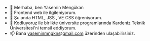 - 👋 Merhaba, ben Yasemin Mengükan
- 👀 Frontend web ile ilgileniyorum.
- 🌱 Şu anda HTML, JSS , VE CSS öğreniyorum.
- 💞️  Kodluyoruz ile birlikte üniversite programlarında Kardeniz Teknik Üniversitesi'ni temsil eddiyorum.
- 📫 Bana yaseminmngkn@gmail.com üzerinden ulaşabilirsiniz.

<!---
yaseminmngkn/yaseminmngkn is a ✨ special ✨ repository because its `README.md` (this file) appears on your GitHub profile.
You can click the Preview link to take a look at your changes.
--->
